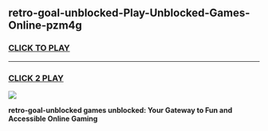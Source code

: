 
## retro-goal-unblocked-Play-Unblocked-Games-Online-pzm4g
<h3>
<a href="https://premium76.site?title=retro-goal-unblocked&ref=25A">CLICK TO PLAY</a></h3>
<hr>

<h3>
<a href="https://premium76.site?title=retro-goal-unblocked&ref=25A">CLICK 2 PLAY</a>
  
</h3>

<a href="https://premium76.site?title=retro-goal-unblocked&ref=25A"><img src="https://clearcache.store/games.png"></a>


**retro-goal-unblocked games unblocked: Your Gateway to Fun and Accessible Online Gaming**
